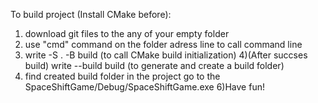 To build project (Install CMake before): 
1) download git files to the any of your empty folder
2) use "cmd" command on the folder adress line to call command line
3) write -S . -B build (to call CMake build initialization)
4)(After succses build) write --build build (to generate and create a build  folder)
5) find created build folder in the project go to the SpaceShiftGame/Debug/SpaceShiftGame.exe
6)Have fun!
